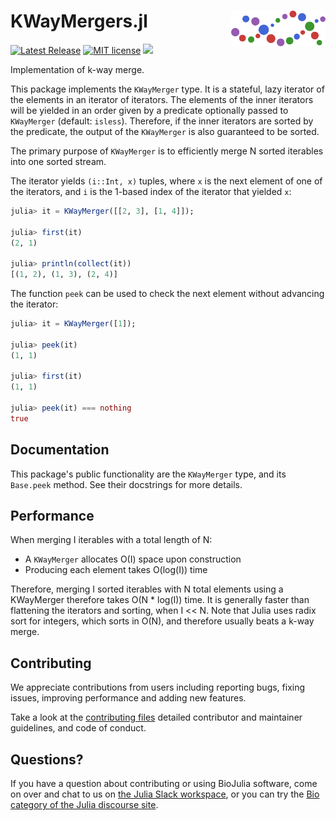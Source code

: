 # <img src="./sticker.svg" width="30%" align="right" /> KWayMergers.jl

[![Latest Release](https://img.shields.io/github/release/BioJulia/KWayMergers.jl.svg)](https://github.com/BioJulia/KWayMergers.jl/releases/latest)
[![MIT license](https://img.shields.io/badge/license-MIT-green.svg)](https://github.com/BioJulia/KWayMergers.jl/blob/master/LICENSE)
[![](https://codecov.io/gh/BioJulia/KWayMergers.jl/branch/master/graph/badge.svg)](https://codecov.io/gh/BioJulia/KWayMergers.jl)

Implementation of k-way merge.

This package implements the `KWayMerger` type.
It is a stateful, lazy iterator of the elements in an iterator of iterators.
The elements of the inner iterators will be yielded in an order given by a predicate optionally passed to `KWayMerger` (default: `isless`).
Therefore, if the inner iterators are sorted by the predicate, the output of the `KWayMerger` is also guaranteed to be sorted.

The primary purpose of `KWayMerger` is to efficiently merge N sorted iterables into one sorted stream.

The iterator yields `(i::Int, x)` tuples, where `x` is the next element of one of the iterators, and `i` is the 1-based index of the iterator that yielded `x`:

```julia
julia> it = KWayMerger([[2, 3], [1, 4]]);

julia> first(it)
(2, 1)

julia> println(collect(it))
[(1, 2), (1, 3), (2, 4)]
```

The function `peek` can be used to check the next element without advancing the iterator:

```julia
julia> it = KWayMerger([1]);

julia> peek(it)
(1, 1)

julia> first(it)
(1, 1)

julia> peek(it) === nothing
true
```

## Documentation
This package's public functionality are the `KWayMerger` type, and its `Base.peek` method.
See their docstrings for more details.

## Performance
When merging I iterables with a total length of N:
* A `KWayMerger` allocates O(I) space upon construction 
* Producing each element takes O(log(I)) time

Therefore, merging I sorted iterables with N total elements using a KWayMerger therefore takes O(N * log(I)) time.
It is generally faster than flattening the iterators and sorting, when I << N.
Note that Julia uses radix sort for integers, which sorts in O(N), and therefore usually beats a k-way merge.

## Contributing
We appreciate contributions from users including reporting bugs, fixing
issues, improving performance and adding new features.

Take a look at the [contributing files](https://github.com/BioJulia/Contributing)
detailed contributor and maintainer guidelines, and code of conduct.

## Questions?
If you have a question about contributing or using BioJulia software,
come on over and chat to us on [the Julia Slack workspace](https://julialang.org/slack/),
or you can try the [Bio category of the Julia discourse site](https://discourse.julialang.org/c/domain/bio).
